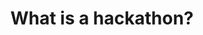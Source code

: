 ---
type: faq
order: 1
title: What is a hackathon?
answer: >
  A hackathon is an event, typically lasting a few days, where people like programmers, designers, and other professionals collaborate intensively to solve problems or create new projects. These events, a blend of "hack" and "marathon," foster rapid innovation and teamwork, often resulting in working prototypes or solutions presented to judges.
---